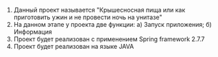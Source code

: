 1. Данный проект называется "Крышесносная пища или как приготовить ужин и не провести ночь на унитазе"
2. На данном этапе у проекта две функции: а) Запуск приложения; б) Информация
3. Проект будет реализован с применением Spring framework 2.7.7
4. Проект будет реализован на языке JAVA